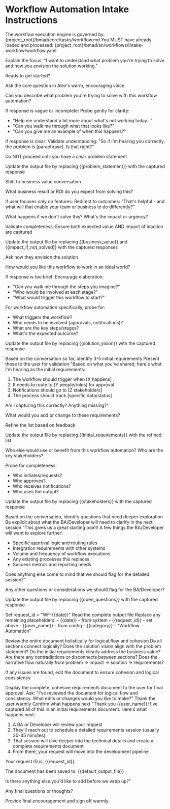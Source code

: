 # Workflow Automation Intake Instructions

<critical>The workflow execution engine is governed by: {project_root}/bmad/core/tasks/workflow.md</critical>
<critical>You MUST have already loaded and processed: {project_root}/bmad/sn/workflows/intake-workflow/workflow.yaml</critical>

<workflow>

<step n="1" goal="Set expectations and context">
<action>Explain the focus: "I want to understand what problem you're trying to solve and how you envision the solution working."</action>

<ask>Ready to get started?</ask>
</step>

<step n="2" goal="Capture problem statement">
<action>Ask the core question in Alex's warm, encouraging voice</action>

<ask response="problem_statement">Can you describe what problem you're trying to solve with this workflow automation?</ask>

<check>If response is vague or incomplete:</check>
<action>Probe gently for clarity:</action>
- "Help me understand a bit more about what's not working today..."
- "Can you walk me through what that looks like?"
- "Can you give me an example of when this happens?"

<check>If response is clear:</check>
<action>Validate understanding: "So if I'm hearing you correctly, the problem is [paraphrase]. Is that right?"</action>

<critical>Do NOT proceed until you have a clear problem statement</critical>

<action>Update the output file by replacing {{problem_statement}} with the captured response</action>
</step>

<step n="3" goal="Understand business impact and ROI">
<action>Shift to business value conversation</action>

<ask response="business_value">What business result or ROI do you expect from solving this?</ask>

<check>If user focuses only on features:</check>
<action>Redirect to outcomes: "That's helpful - and what will that enable your team or business to do differently?"</action>

<ask response="impact_if_not_solved">What happens if we don't solve this? What's the impact or urgency?</ask>

<check>Validate completeness:</check>
<action>Ensure both expected value AND impact of inaction are captured</action>

<action>Update the output file by replacing {{business_value}} and {{impact_if_not_solved}} with the captured responses</action>
</step>

<step n="4" goal="Capture solution vision">
<action>Ask how they envision the solution</action>

<ask response="solution_vision">How would you like this workflow to work in an ideal world?</ask>

<check>If response is too brief:</check>
<action>Encourage elaboration:</action>
- "Can you walk me through the steps you imagine?"
- "Who would be involved at each stage?"
- "What would trigger this workflow to start?"

<check>For workflow automation specifically, probe for:</check>
- What triggers the workflow?
- Who needs to be involved (approvals, notifications)?
- What are the key steps/stages?
- What's the expected outcome?

<action>Update the output file by replacing {{solution_vision}} with the captured response</action>
</step>

<step n="5" goal="Identify initial requirements">
<action>Based on the conversation so far, identify 3-5 initial requirements</action>
<action>Present these to the user for validation</action>

<example>
"Based on what you've shared, here's what I'm hearing as the initial requirements:

1. The workflow should trigger when [X happens]
2. It needs to route to [Y people/roles] for approval
3. Notifications should go to [Z stakeholders]
4. The process should track [specific data/status]

Am I capturing this correctly? Anything missing?"
</example>

<ask response="initial_requirements">What would you add or change to these requirements?</ask>

<action>Refine the list based on feedback</action>

<action>Update the output file by replacing {{initial_requirements}} with the refined list</action>
</step>

<step n="6" goal="Identify stakeholders">
<ask response="stakeholders">Who else would use or benefit from this workflow automation? Who are the key stakeholders?</ask>

<check>Probe for completeness:</check>
- Who initiates/requests?
- Who approves?
- Who receives notifications?
- Who uses the output?

<action>Update the output file by replacing {{stakeholders}} with the captured response</action>
</step>

<step n="7" goal="Identify open questions">
<action>Based on the conversation, identify questions that need deeper exploration</action>
<action>Be explicit about what the BA/Developer will need to clarify in the next session</action>

<example>
"This gives us a great starting point! A few things the BA/Developer will want to explore further:

- Specific approval logic and routing rules
- Integration requirements with other systems
- Volume and frequency of workflow executions
- Any existing processes this replaces
- Success metrics and reporting needs

Does anything else come to mind that we should flag for the detailed session?"
</example>

<ask response="open_questions">Any other questions or considerations we should flag for the BA/Developer?</ask>

<action>Update the output file by replacing {{open_questions}} with the captured response</action>
</step>

<step n="8" goal="Finalize and review requirements document for cohesion">
<action>Set request_id = "WF-{{date}}"</action>
<action>Read the complete output file</action>
<action>Replace any remaining placeholders:</action>
- {{date}} - from system
- {{request_id}} - set above
- {{user_name}} - from config
- {{category}} - "Workflow Automation"

<action>Review the entire document holistically for logical flow and cohesion</action>
<check>Do all sections connect logically?</check>
<check>Does the solution vision align with the problem statement?</check>
<check>Do the initial requirements clearly address the business value?</check>
<check>Are there any contradictions or disconnects between sections?</check>
<check>Does the narrative flow naturally from problem → impact → solution → requirements?</check>

<action>If any issues are found, edit the document to ensure cohesion and logical consistency</action>

<template-output>
Display the complete, cohesive requirements document to the user for final approval.
Ask: "I've reviewed the document for logical flow and consistency. What edits or changes would you like to make?"
</template-output>
</step>

<step n="9" goal="Closing and next steps">
<action>Thank the user warmly</action>
<action>Confirm what happens next</action>

<example>
"Thank you {{user_name}}! I've captured all of this in an initial requirements document. Here's what happens next:

1. A BA or Developer will review your request
2. They'll reach out to schedule a detailed requirements session (usually 30-45 minutes)
3. That session will dive deeper into the technical details and create a complete requirements document
4. From there, your request will move into the development pipeline

Your request ID is: {{request_id}}

The document has been saved to: {{default_output_file}}

Is there anything else you'd like to add before we wrap up?"
</example>

<ask>Any final questions or thoughts?</ask>

<action>Provide final encouragement and sign off warmly</action>
</step>

</workflow>